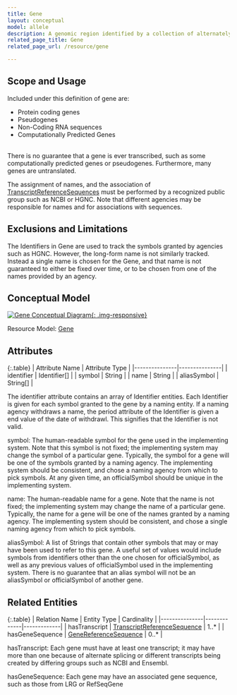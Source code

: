 ```yaml
---
title: Gene
layout: conceptual
model: allele
description: A genomic region identified by a collection of alternately spliced TranscriptReferenceSequences, given a name by one or more naming agencies.
related_page_title: Gene
related_page_url: /resource/gene

---
```


Scope and Usage
---------------

Included under this definition of gene are:

+ Protein coding genes
+ Pseudogenes
+ Non-Coding RNA sequences
+ Computationally Predicted Genes

<br/>
There is no guarantee that a gene is ever transcribed, such as some computationally predicted genes or pseudogenes.   Furthermore, many genes are untranslated.

The assignment of names, and the association of [TranscriptReferenceSequences](/conceptual/reference_sequence/transcript_reference_sequence.html) must be performed by a recognized public group such as NCBI or HGNC.  Note that different agencies may be responsible for names and for associations with sequences.

Exclusions and Limitations
--------------------------

The Identifiers in Gene are used to track the symbols granted by agencies such as HGNC.  However, the long-form name is not similarly tracked.  Instead a single name is chosen for the Gene, and that name is not guaranteed to either be fixed over time, or to be chosen from one of the names provided by an agency.

Conceptual Model
----------------

[![Gene Conceptual Diagram](http://dataexchange.clinicalgenome.org/clingen-static-resources/images/GeneConceptual.svg){: .img-responsive}](http://dataexchange.clinicalgenome.org/clingen-static-resources/images/GeneConceptual.svg)

Resource Model: [Gene](/resource/gene/index.html#resource-model)

Attributes
----------

{:.table}
| Attribute Name | Attribute Type |
|---------------|---------------|
| identifier     | Identifier[] |
| symbol | String |
| name           | String |
| aliasSymbol    | String[] |

The identifier attribute contains an array of Identifier entities. Each Identifier is given for each symbol granted to the gene by a naming entity.  If a naming agency withdraws a name, the period attribute of the Identifier is given a end value of the date of withdrawl.  This signifies that the Identifier is not valid.

symbol: The human-readable symbol for the gene used in the implementing system.  Note that this symbol is not fixed; the implementing system may change the symbol of a particular gene.  Typically, the symbol for a gene will be one of the symbols granted by a naming agency.  The implementing system should be consistent, and chose a naming agency from which to pick symbols.  At any given time, an officialSymbol should be unique in the implementing system.

name: The human-readable name for a gene.  Note that the name is not fixed; the implementing system may change the name of a particular gene.  Typically, the name for a gene will be one of the names granted by a naming agency.  The implementing system should be consistent, and chose a single naming agency from which to pick symbols.

aliasSymbol: A list of Strings that contain other symbols that may or may have been used to refer to this gene.  A useful set of values would include symbols from identifiers other than the one chosen for officialSymbol, as well as any previous values of officialSymbol used in the implementing system.  There is no guarantee that an alias symbol will not be an aliasSymbol or officialSymbol of another gene.

Related Entities
----------------

{:.table}
| Relation Name | Entity Type | Cardinality |
|---------------|-------------|-------------|
| hasTranscript | [TranscriptReferenceSequence](/conceptual/reference_sequence/transcript_reference_sequence.html) | 1..* |
| hasGeneSequence | [GeneReferenceSequence](/conceptual/reference_sequence/gene_reference_sequence.html) | 0..* |

hasTranscript:   Each gene must have at least one transcript; it may have more than one because of alternate splicing or different transcripts being created by differing groups such as NCBI and Ensembl.

hasGeneSequence:  Each gene may have an associated gene sequence, such as those from LRG or RefSeqGene
